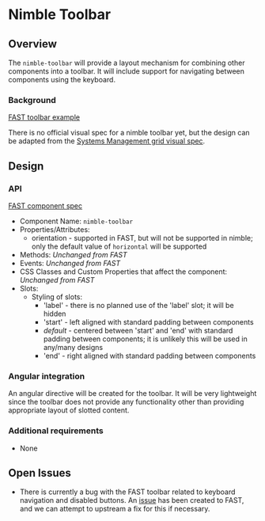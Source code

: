 # Nimble Toolbar

## Overview

The `nimble-toolbar` will provide a layout mechanism for combining other components into a toolbar. It will include support for navigating between components using the keyboard.

### Background

[FAST toolbar example](https://explore.fast.design/components/fast-toolbar)

There is no official visual spec for a nimble toolbar yet, but the design can be adapted from the [Systems Management grid visual spec](https://xd.adobe.com/view/63af23a9-b25f-484c-9fb6-ba387ddf3b54-36fc/screen/d526239a-35fd-4ec2-82c2-2fe13474bca0/).

## Design

### API

[FAST component spec](https://github.com/microsoft/fast/blob/9ff8dce1424ff2a4bac1bba51cf4f32d86438823/packages/web-components/fast-foundation/src/toolbar/toolbar.spec.md)

-   Component Name: `nimble-toolbar`
-   Properties/Attributes:
    -   orientation - supported in FAST, but will not be supported in nimble; only the default value of `horizontal` will be supported
-   Methods: _Unchanged from FAST_
-   Events: _Unchanged from FAST_
-   CSS Classes and Custom Properties that affect the component: _Unchanged from FAST_
-   Slots:
    -   Styling of slots:
        -   'label' - there is no planned use of the 'label' slot; it will be hidden
        -   'start' - left aligned with standard padding between components
        -   _default_ - centered between 'start' and 'end' with standard padding between components; it is unlikely this will be used in any/many designs
        -   'end' - right aligned with standard padding between components

### Angular integration

An angular directive will be created for the toolbar. It will be very lightweight since the toolbar does not provide any functionality other than providing appropriate layout of slotted content.

### Additional requirements

-   None

## Open Issues

-   There is currently a bug with the FAST toolbar related to keyboard navigation and disabled buttons. An [issue](https://github.com/microsoft/fast/issues/5723) has been created to FAST, and we can attempt to upstream a fix for this if necessary.
